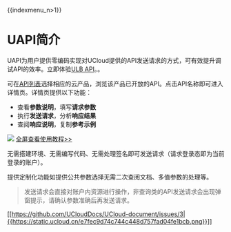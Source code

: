 {{indexmenu_n>1}}


# UAPI简介

UAPI为用户提供零编码实现对UCloud提供的API发送请求的方式，可有效提升调试API的效率。立即体验[ULB API](https://console.ucloud.cn/uapi/product?id=ulb)。。


可在[API列表](https://console.ucloud.cn/uapi/ucloudapi)选择相应的云产品，浏览该产品已开放的API。点击API名称即可进入详情页。详情页提供以下功能：
* 查看**参数说明**，填写**请求参数**
* 执行**发送请求**，分析**响应结果**
* 查阅**响应说明**，复制**参考示例**

![](https://static.ucloud.cn/9f9152700a5146f08e70787b1d4add19.gif)
[全屏查看使用教程>>](https://static.ucloud.cn/9f9152700a5146f08e70787b1d4add19.gif)

无需搭建环境、无需编写代码、无需处理签名即可发送请求（请求登录态即为当前登录的账户）。

提供定制化功能如提供公共参数选择无需二次查阅文档、多值参数的处理等。

> 发送请求会直接对账户内资源进行操作，非查询类的API发送请求会出现弹窗提示，请确认参数准确后再发送请求。

[[https://github.com/UCloudDocs/UCloud-document/issues/3|{{https://static.ucloud.cn/e7fec9d74c744c448d757fad04fe1bcb.png}}]]

